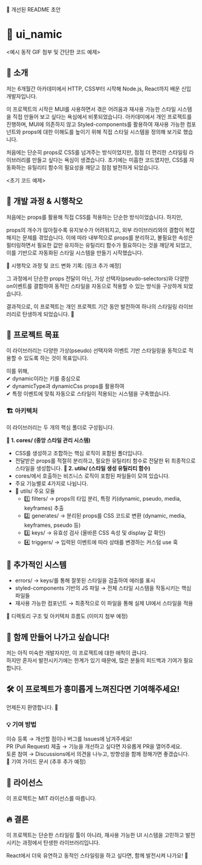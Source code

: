 📝 개선된 README 초안
# 📌 ui_namic
<예시 동작 GIF 첨부 및 간단한 코드 예제>

## 🚀 소개
저는 6개월간 아카데미에서 HTTP, CSS부터 시작해 Node.js, React까지 배운 신입 개발자입니다.

이 프로젝트의 시작은 MUI를 사용하면서 겪은 어려움과 재사용 가능한 스타일 시스템을 직접 만들어 보고 싶다는 욕심에서 비롯되었습니다.
아카데미에서 개인 프로젝트를 진행하며, MUI에 의존하지 않고 Styled-components를 활용하여 재사용 가능한 컴포넌트와 props에 대한 이해도를 높이기 위해 직접 스타일 시스템을 정의해 보기로 했습니다.

처음에는 단순히 props로 CSS를 넘겨주는 방식이었지만, 점점 더 편리한 스타일링 라이브러리를 만들고 싶다는 욕심이 생겼습니다.
초기에는 미흡한 코드였지만, CSS를 자동화하는 유틸리티 함수의 필요성을 깨닫고 점점 발전하게 되었습니다.

<초기 코드 예제>

## 🔄 개발 과정 & 시행착오
처음에는 props를 활용해 직접 CSS를 적용하는 단순한 방식이었습니다. 하지만,

props의 개수가 많아질수록 유지보수가 어려워지고,
외부 라이브러리와의 결합이 복잡해지는 문제를 겪었습니다.
이에 따라 내부적으로 props를 분리하고, 불필요한 속성은 필터링하면서 필요한 값만 유지하는 유틸리티 함수가 필요하다는 것을 깨닫게 되었고, 이를 기반으로 자동화된 스타일 시스템을 만들기 시작했습니다.

📌 시행착오 과정 및 코드 변화 기록: [링크 추가 예정]

그 과정에서 단순한 props 전달이 아닌, 가상 선택자(pseudo-selectors)와 다양한 on이벤트를 결합하여 동적인 스타일을 자동으로 적용할 수 있는 방식을 구상하게 되었습니다.

결과적으로, 이 프로젝트는 개인 프로젝트 기간 동안 발전하여 하나의 스타일링 라이브러리로 탄생하게 되었습니다. 🎉

## 🎯 프로젝트 목표
이 라이브러리는 다양한 가상(pseudo) 선택자와 이벤트 기반 스타일링을 동적으로 적용할 수 있도록 하는 것이 목표입니다.

이를 위해,\
✔ dynamic이라는 키를 중심으로\
✔ dynamicType과 dynamicCss props를 활용하여\
✔ 특정 이벤트에 맞춰 자동으로 스타일이 적용되는 시스템을 구축했습니다.

### 🏗 아키텍처
이 라이브러리는 두 개의 핵심 폴더로 구성됩니다.

**🔹 1. cores/ (중앙 스타일 관리 시스템)**
 - CSS를 생성하고 조합하는 핵심 로직이 포함된 폴더입니다.
- 전달받은 props를 적절히 분리하고, 필요한 유틸리티 함수로 전달한 뒤 최종적으로 스타일을 생성합니다.
**🔹 2. utils/ (스타일 생성 유틸리티 함수)**
- cores/에서 호출하는 비즈니스 로직이 포함된 파일들이 모여 있습니다.
- 주요 기능별로 4가지로 나뉩니다.
- 📌 utils/ 주요 모듈
    - 1️⃣ filters/ → props의 타입 분리, 특정 키(dynamic, pseudo, media, keyframes) 추출
    - 2️⃣ generates/ → 분리된 props를 CSS 코드로 변환 (dynamic, media, keyframes, pseudo 등)
     - 3️⃣ keys/ → 유효성 검사 (올바른 CSS 속성 및 display 값 확인)
    - 4️⃣ triggers/ → 입력된 이벤트에 따라 상태를 변경하는 커스텀 use 훅

## 🔸 추가적인 시스템

- errors/ → keys/를 통해 잘못된 스타일을 검출하여 에러를 표시
- styled-components 기반의 JS 파일 → 전체 스타일 시스템을 작동시키는 핵심 파일들
- 재사용 가능한 컴포넌트 → 최종적으로 이 파일을 통해 실제 UI에서 스타일을 적용

📌 디렉토리 구조 및 아키텍처 흐름도 (이미지 첨부 예정)

## 📢 함께 만들어 나가고 싶습니다!
저는 아직 미숙한 개발자지만, 이 프로젝트에 대한 애착이 큽니다.\
하지만 혼자서 발전시키기에는 한계가 있기 때문에, 많은 분들의 피드백과 기여가 필요합니다.

## 🛠 이 프로젝트가 흥미롭게 느껴진다면 기여해주세요!
언제든지 환영합니다. 🙌

### 💡 기여 방법
이슈 등록 → 개선할 점이나 버그를 Issues에 남겨주세요!\
PR (Pull Request) 제출 → 기능을 개선하고 싶다면 자유롭게 PR을 열어주세요.\
토론 참여 → Discussions에서 의견을 나누고, 방향성을 함께 정해가면 좋겠습니다.\
📌 기여 가이드 문서 (추후 추가 예정)

## 📄 라이선스
이 프로젝트는 MIT 라이선스를 따릅니다.

## 🔥 결론
이 프로젝트는 단순한 스타일링 툴이 아니라, 재사용 가능한 UI 시스템을 고민하고 발전시키는 과정에서 탄생한 라이브러리입니다.

React에서 더욱 유연하고 동적인 스타일링을 하고 싶다면, 함께 발전시켜 나가요! 🚀
